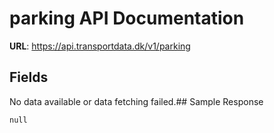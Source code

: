 # parking API Documentation

**URL**: https://api.transportdata.dk/v1/parking

## Fields
No data available or data fetching failed.## Sample Response
```
null
```

